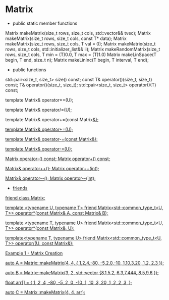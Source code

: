 # Matrix<T>

* public static member functions

Matrix makeMatrix(size_t rows, size_t cols, std::vector<T>&& tvec);
Matrix makeMatrix(size_t rows, size_t cols, const T* data);
Matrix makeMatrix(size_t rows, size_t cols, T val = 0);
Matrix makeMatrix(size_t rows, size_t cols, std::initializer_list<T>&& il);
Matrix makeRandomMatrix(size_t rows, size_t cols, T min = (T)0.0, T max = (T)1.0)
Matrix makeLinSpace(T begin, T end, size_t n);
Matrix makeLinInc(T begin, T interval, T end);

* public functions

std::pair<size_t, size_t> size() const;
const T& operator()(size_t, size_t) const;
T& operator()(size_t, size_t);
std::pair<size_t, size_t> operator()(T) const;

template <typename U>
Matrix& operator*=(U);


template<typename U>
Matrix& operator/=(U);


template<typename U>
Matrix& operator+=(const Matrix<U>&);

template<typename U>
Matrix& operator+=(U);

template<typename U>
Matrix& operator-=(const Matrix<U>&);

template<typename U>
Matrix& operator-=(U);

Matrix operator-() const;
Matrix operator+() const;

Matrix& operator++();
Matrix operator++(int);

Matrix& operator--();
Matrix operator--(int);

* friends

friend class Matrix;

template <typename U, typename T>
friend Matrix<std::common_type_t<U, T>> operator*(const Matrix<U>& A, const Matrix<T>& B);

template <typename T, typename U>
friend Matrix<std::common_type_t<U, T>> operator*(const Matrix<T>&, U);

template<typename T, typename U>
friend Matrix<std::common_type_t<U, T>> operator/(U, const Matrix<T>&);

Example 1 - Matrix Creation


auto A = Matrix<int>::makeMatrix(4, 4, { 1,2,4,-80,
                                        -5,2,0,-10,
                                         1,10,3,20,
                                         1,2, 2,3 });
	
auto B = Matrix<float>::makeMatrix(3, 2, std::vector<float>
										{8.1,5.2,
										 6.3,7.444,
										 8.5,9.6 });
		 
float arr[] = { 1, 2, 4, -80,
               -5, 2, 0, -10,
                1, 10, 3, 20,
                1, 2, 2, 3, };

auto C = Matrix<float>::makeMatrix(4, 4, arr);		 